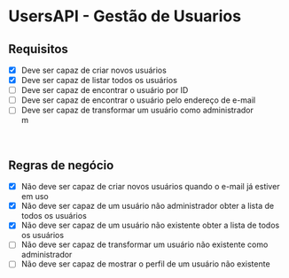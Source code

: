 # UsersAPI - Gestão de Usuarios

## **Requisitos**

- [x] Deve ser capaz de criar novos usuários <br />
- [x] Deve ser capaz de listar todos os usuários <br />
- [ ] Deve ser capaz de encontrar o usuário por ID <br />
- [ ] Deve ser capaz de encontrar o usuário pelo endereço de e-mail <br />
- [ ] Deve ser capaz de transformar um usuário como administrador <br />
m
<br />

## **Regras de negócio**

- [x] Não deve ser capaz de criar novos usuários quando o e-mail já estiver em uso <br />
- [x] Não deve ser capaz de um usuário não administrador obter a lista de todos os usuários <br />
- [x] Não deve ser capaz de um usuário não existente obter a lista de todos os usuários <br />
- [ ] Não deve ser capaz de transformar um usuário não existente como administrador <br />
- [ ] Não deve ser capaz de mostrar o perfil de um usuário não existente <br />
